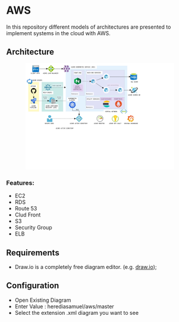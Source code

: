 # AWS
In this repository different models of architectures are presented to implement systems in the cloud with AWS.

## Architecture
<p align="center">
  <img src="Microservices-AKS-Azure-Kubernetes-Service.PNG" alt="Elastic products" style="width: 400px;"/>
</p>

### Features:
* EC2
* RDS
* Route 53
* Clud Front
* S3
* Security Group
* ELB

## Requirements
* Draw.io is a completely free diagram editor. (e.g. [draw.io](https://www.draw.io/));


## Configuration
*  Open Existing Diagram
*  Enter Value : herediasamuel/aws/master
*  Select the extension .xml diagram you want to see 

